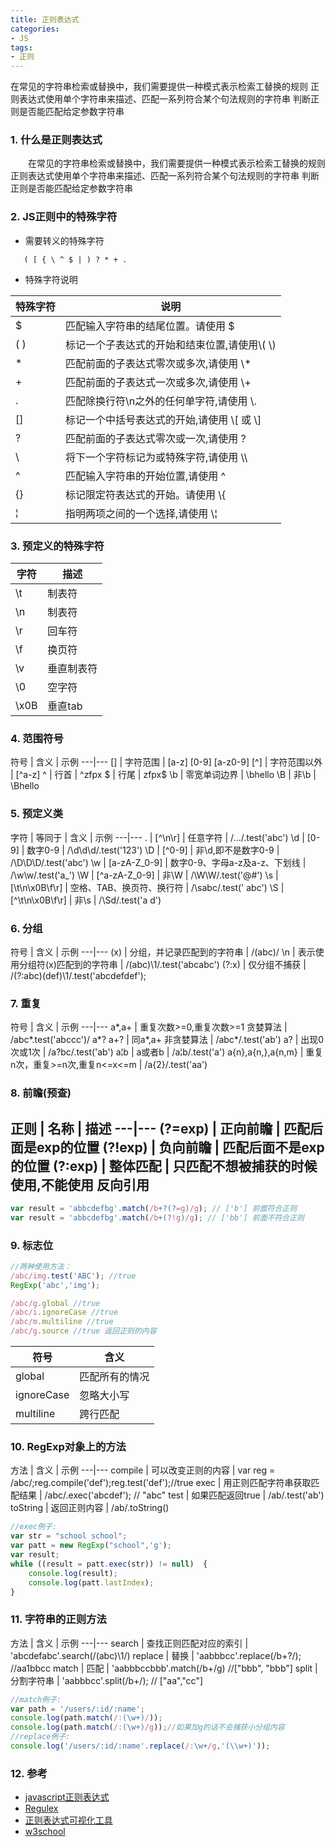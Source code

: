 ```yaml
---
title: 正则表达式
categories:
- JS
tags:
- 正则
---
```

在常见的字符串检索或替换中，我们需要提供一种模式表示检索工替换的规则 正则表达式使用单个字符串来描述、匹配一系列符合某个句法规则的字符串 判断正则是否能匹配给定参数字符串
<!-- more -->
### 1. 什么是正则表达式
　　在常见的字符串检索或替换中，我们需要提供一种模式表示检索工替换的规则 正则表达式使用单个字符串来描述、匹配一系列符合某个句法规则的字符串 判断正则是否能匹配给定参数字符串
### 2. JS正则中的特殊字符
- 需要转义的特殊字符
```
   ( [ { \ ^ $ | ) ? * + .
```
- 特殊字符说明

特殊字符 | 说明
---|---
$	| 匹配输入字符串的结尾位置。请使用 \$
( )	| 标记一个子表达式的开始和结束位置,请使用\\( \\)
*	| 匹配前面的子表达式零次或多次,请使用 \\*
+	| 匹配前面的子表达式一次或多次,请使用 \\+
.	| 匹配除换行符\n之外的任何单字符,请使用 \\.
[]	| 标记一个中括号表达式的开始,请使用 \\[ 或 \\]
?	| 匹配前面的子表达式零次或一次,请使用 \?
\	| 将下一个字符标记为或特殊字符,请使用 \\\
^	| 匹配输入字符串的开始位置,请使用 \^
{}	| 标记限定符表达式的开始。请使用 \\{
¦	| 指明两项之间的一个选择,请使用 \¦
### 3. 预定义的特殊字符
字符	| 描述
---|---
\t	| 制表符
\n	| 制表符
\r	| 回车符
\f	| 换页符
\v	| 垂直制表符
\0	| 空字符
\x0B	| 垂直tab
### 4. 范围符号
符号	| 含义	| 示例
---|---
[]	| 字符范围	| [a-z] [0-9] [a-z0-9]
[^]	| 字符范围以外	| [^a-z]
^	| 行首	| ^zfpx
$	| 行尾	| zfpx$
\b	| 零宽单词边界	| \bhello
\B	| 非\b	| \Bhello
### 5. 预定义类
字符	 | 等同于	 | 含义	 | 示例
---|---
.	 | [^\n\r]	 | 任意字符	 | /.../.test('abc')
\d	 | [0-9]	 | 数字0-9	 | /\d\d\d/.test('123')
\D	 | [^0-9]	 | 非\d,即不是数字0-9	 | /\D\D\D/.test('abc')
\w	 | [a-zA-Z_0-9]	 | 数字0-9、字母a-z及a-z、下划线	 | /\w\w/.test('a_')
\W	 | [^a-zA-Z_0-9]	 | 非\W	| /\W\W/.test('@#')
\s	 | [\t\n\x0B\f\r]	 | 空格、TAB、换页符、换行符	 | /\sabc/.test(' abc')
\S	 | [^\t\n\x0B\f\r]	 | 非\s	 | /\Sd/.test('a d')
### 6. 分组
符号	| 含义	| 示例
---|---
(x)	| 分组，并记录匹配到的字符串	| /(abc)/
\n	| 表示使用分组符(x)匹配到的字符串	| /(abc)\1/.test('abcabc')
(?:x)	| 仅分组不捕获 | /(?:abc)(def)\1/.test('abcdefdef');
### 7. 重复
符号	| 含义	| 示例
---|---
a*,a+	| 重复次数>=0,重复次数>=1 贪婪算法	| /abc*.test('abccc')/
a*? a+?	| 同a*,a+ 非贪婪算法	| /abc*/.test('ab')
a?	| 出现0次或1次	| /a?bc/.test('ab')
a¦b	| a或者b	| /a¦b/.test('a')
a{n},a{n,},a{n,m}	| 重复n次，重复>=n次,重复n<=x<=m	| /a{2}/.test('aa')
### 8. 前瞻(预查)
正则	| 名称	| 描述
---|---
(?=exp)	| 正向前瞻	| 匹配后面是exp的位置
(?!exp)	| 负向前瞻	| 匹配后面不是exp的位置
(?:exp)	| 整体匹配	| 只匹配不想被捕获的时候使用,不能使用 反向引用
---
```js
var result = 'abbcdefbg'.match(/b+?(?=g)/g); // ['b'] 前面符合正则
var result = 'abbcdefbg'.match(/b+(?!g)/g); // ['bb'] 前面不符合正则
```
### 9. 标志位
```js
//两种使用方法：
/abc/img.test('ABC'); //true
RegExp('abc','img');

/abc/g.global //true
/abc/i.ignoreCase //true
/abc/m.multiline //true
/abc/g.source //true 返回正则的内容
```
符号	| 含义
---|---
global	| 匹配所有的情况
ignoreCase	| 忽略大小写
multiline	| 跨行匹配
### 10. RegExp对象上的方法
方法	| 含义	| 示例
---|---
compile	| 可以改变正则的内容	| var reg = /abc/;reg.compile('def');reg.test('def');//true
exec	| 用正则匹配字符串获取匹配结果	| /abc/.exec('abcdef'); // "abc"
test	| 如果匹配返回true	| /ab/.test('ab')
toString	| 返回正则内容	| /ab/.toString()
```js
//exec例子:
var str = "school school";
var patt = new RegExp("school",'g');
var result;
while ((result = patt.exec(str)) != null)  {
    console.log(result);
    console.log(patt.lastIndex);
}
```
### 11. 字符串的正则方法
方法	| 含义	| 示例
---|---
search	| 查找正则匹配对应的索引	| 'abcdefabc'.search(/(abc)\1/)
replace	| 替换	| 'aabbbcc'.replace(/b+?/); //aa1bbcc
match	| 匹配	| 'aabbbccbbb'.match(/b+/g) //["bbb", "bbb"]
split	| 分割字符串	| 'aabbbcc'.split(/b+/); // ["aa","cc"]
```js
//match例子:
var path = '/users/:id/:name';
console.log(path.match(/:(\w+)/));
console.log(path.match(/:(\w+)/g));//如果加g的话不会捕获小分组内容
//replace例子:
console.log('/users/:id/:name'.replace(/:\w+/g,'(\\w+)'));
```
### 12. 参考
- [javascript正则表达式](http://www.cnblogs.com/rubylouvre/archive/2010/03/09/1681222.html)
- [Regulex](https://jex.im/regulex)
- [正则表达式可视化工具](https://regexper.com/)
- [w3school](http://www.w3school.com.cn/jsref/jsref_obj_regexp.asp)
